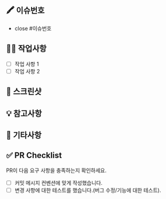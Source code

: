## 🖍️ 이슈번호
<!-- 이슈 번호를 작성해 주세요. ex) #1 -->

- close #이슈번호

## 🧑‍💻 작업사항

- [ ] 작업 사항 1
- [ ] 작업 사항 2

## 📸 스크린샷

<!-- 필요한 경우 스크린샷을 첨부해주세요 -->

## 💡 참고사항

<!-- 리뷰어가 참고해야 할 사항 혹은 논의사항이 있다면 작성해주세요 -->

## 🙏 기타사항

## ✅ PR Checklist

PR이 다음 요구 사항을 충족하는지 확인하세요.

- [ ] 커밋 메시지 컨벤션에 맞게 작성했습니다.
- [ ] 변경 사항에 대한 테스트를 했습니다.(버그 수정/기능에 대한 테스트).
